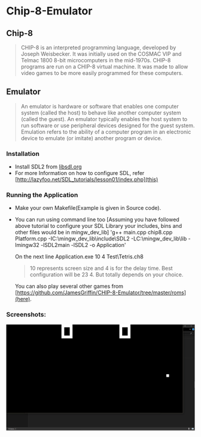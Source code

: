 # Chip-8-Emulator
## Chip-8
> CHIP-8 is an interpreted programming language, developed by Joseph Weisbecker. It was initially used on the COSMAC VIP and Telmac 1800 8-bit microcomputers in the mid-1970s. CHIP-8 programs are run on a CHIP-8 virtual machine. It was made to allow video games to be more easily programmed for these computers.  

## Emulator
> An emulator is hardware or software that enables one computer system (called the host) to behave like another computer system (called the guest). An emulator typically enables the host system to run software or use peripheral devices designed for the guest system.
Emulation refers to the ability of a computer program in an electronic device to emulate (or imitate) another program or device.


### Installation
- Install SDL2 from [libsdl.org](SDL2)
- For more Information on how to configure SDL, refer [http://lazyfoo.net/SDL_tutorials/lesson01/index.php](this)

### Running the Application
- Make your own Makefile(Example is given in Source code).
- You can run using command line too 
        [Assuming you have followed above tutorial to configure your SDL Library your includes, bins and other files would be in mingw_dev_lib]
        'g++ main.cpp chip8.cpp Platform.cpp -IC:\mingw_dev_lib\include\SDL2 -LC:\mingw_dev_lib\lib -lmingw32 -lSDL2main -lSDL2 -o Application'
        
  On the next line Application.exe 10 4 Test\Tetris.ch8
  >10 represents screen size and 4 is for the delay time.
  >Best configuration will be 23 4. But totally depends on your choice.
  
  You can also play several other games from [https://github.com/JamesGriffin/CHIP-8-Emulator/tree/master/roms](here).
  
  
### Screenshots: 

![Ping-Pong](https://github.com/binarydevelop/Chip-8-Emulator-/blob/main/Screenshots/Ping-Pong.jpg)
